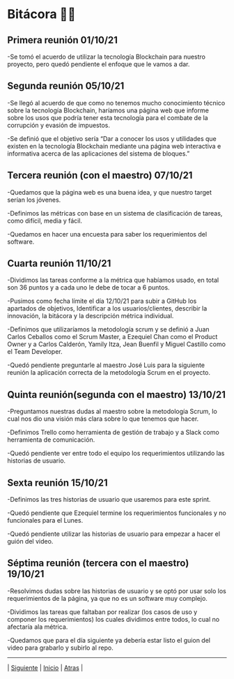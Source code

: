 # Bitácora 📌📃

## Primera reunión 01/10/21
-Se tomó el acuerdo de utilizar la tecnología Blockchain para nuestro proyecto, pero quedó pendiente el enfoque que le vamos a dar.

## Segunda reunión 05/10/21
-Se llegó al acuerdo de que como no tenemos mucho conocimiento técnico sobre la tecnología Blockchain, haríamos una página web que informe sobre los usos que podría tener esta tecnología para el combate de la corrupción y evasión de impuestos.

-Se definió que el objetivo sería “Dar a conocer los usos y utilidades que existen en la tecnología Blockchain mediante una página web interactiva e informativa acerca de las aplicaciones del sistema de bloques.”

## Tercera reunión (con el maestro) 07/10/21
-Quedamos que la página web es una buena idea, y que nuestro target serían los jóvenes.

-Definimos las métricas con base en un sistema de clasificación de tareas, como difícil, media y fácil.

-Quedamos en hacer una encuesta para saber los requerimientos del software.

## Cuarta reunión 11/10/21
-Dividimos las tareas conforme a la métrica que habíamos usado, en total son 36 puntos y a cada uno le debe de tocar a 6 puntos.

-Pusimos como fecha límite el día 12/10/21 para subir a GitHub los apartados de objetivos, Identificar a los usuarios/clientes, describir la innovación, la bitácora y la descripción métrica individual.

-Definimos que utilizaríamos la metodología scrum y se definió a Juan Carlos Ceballos como el Scrum Master, a Ezequiel Chan como el Product Owner y a Carlos Calderón, Yamily Itza, Jean Buenfil y Miguel Castillo como el Team Developer.

-Quedó pendiente preguntarle al maestro José Luis para la siguiente reunión la aplicación correcta de la metodología Scrum en el proyecto.

## Quinta reunión(segunda con el maestro) 13/10/21
-Preguntamos nuestras dudas al maestro sobre la metodología Scrum, lo cual nos dio una visión más clara sobre lo que tenemos que hacer.

-Definimos Trello como herramienta de gestión de trabajo y a Slack como herramienta de comunicación.

-Quedó pendiente ver entre todo el equipo los requerimientos utilizando las historias de usuario.

## Sexta reunión 15/10/21
-Definimos las tres historias de usuario que usaremos para este sprint.

-Quedó pendiente que Ezequiel termine los requerimientos funcionales y no funcionales para el Lunes.

-Quedó pendiente utilizar las historias de usuario para empezar a hacer el guión del video.

## Séptima reunión (tercera con el maestro) 19/10/21
-Resolvimos dudas sobre las historias de usuario y se optó por usar solo los requerimientos de la página, ya que no es un software muy complejo.

-Dividimos las tareas que faltaban por realizar (los casos de uso y componer los requerimientos) los cuales dividimos entre todos, lo cual no afectaría ala métrica.

-Quedamos que para el día siguiente ya debería estar listo el guion del video para grabarlo y subirlo al repo.


-----------------

| [Siguiente]( https://github.com/Juanca1984/Blockchain/blob/main/Documentaci%C3%B3n/Primera%20Entrega/Roles%20y%20Metodologia.md#scrum-%EF%B8%8F "Siguiente") |
[Inicio]( https://github.com/Juanca1984/Blockchain#the-blockchain-project "Inicio") |
[Atras](https://github.com/Juanca1984/Blockchain/blob/main/Documentaci%C3%B3n/Primera%20Entrega/M%C3%A9trica.md#descripci%C3%B3n-de-la-m%C3%A9trica-individual-"Atras") |

